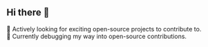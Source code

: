 ## Hi there 👋
🌱 Actively looking for exciting open-source projects to contribute to.  
🚀 Currently debugging my way into open-source contributions. 

<!--
**Vinciarya/Vinciarya** is a ✨ _special_ ✨ repository because its `README.md` (this file) appears on your GitHub profile.

Here are some ideas to get you started:

- 🔭 I’m currently working on ...
- 🌱 Actively looking for exciting open-source projects to contribute to.  
- 👯 I’m looking to collaborate on ...
- 🤔 I’m looking for help with ...
- 💬 Ask me about ...
- 📫 How to reach me: ...
- 😄 Pronouns: ...
- ⚡ Fun fact: ...
-->
